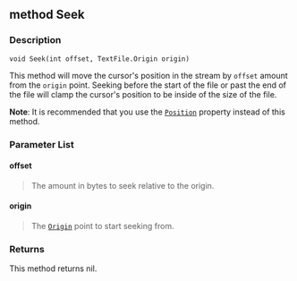 ## method Seek ##

### Description ###
	void Seek(int offset, TextFile.Origin origin)
This method will move the cursor's position in the stream by `offset` amount from the `origin` point. Seeking before the start of the file or past the end of the file will clamp the cursor's position to be inside of the size of the file.

**Note**: It is recommended that you use the [`Position`](/IO/TextFile/Position) property instead of this method.

### Parameter List ###
#### offset ####
>The amount in bytes to seek relative to the origin.

#### origin ####
>The [`Origin`](/IO/TextFile/Origin) point to start seeking from.

### Returns ###
This method returns nil.